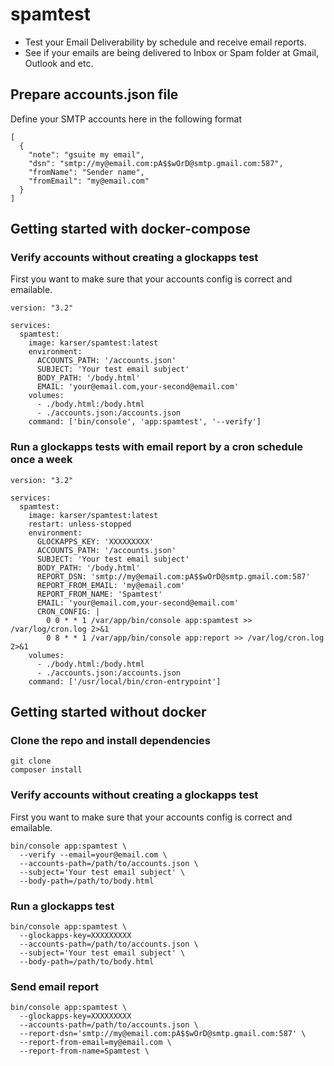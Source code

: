 # spamtest

- Test your Email Deliverability by schedule and receive email reports.
- See if your emails are being delivered to Inbox or Spam folder at Gmail, Outlook and etc.

## Prepare accounts.json file
Define your SMTP accounts here in the following format
```
[
  {
    "note": "gsuite my email",
    "dsn": "smtp://my@email.com:pA$$wOrD@smtp.gmail.com:587",
    "fromName": "Sender name",
    "fromEmail": "my@email.com"
  }
]
```

## Getting started with docker-compose

### Verify accounts without creating a glockapps test
First you want to make sure that your accounts config is correct and emailable.
```
version: "3.2"

services:
  spamtest:
    image: karser/spamtest:latest
    environment:
      ACCOUNTS_PATH: '/accounts.json'
      SUBJECT: 'Your test email subject'
      BODY_PATH: '/body.html'
      EMAIL: 'your@email.com,your-second@email.com'
    volumes:
      - ./body.html:/body.html
      - ./accounts.json:/accounts.json
    command: ['bin/console', 'app:spamtest', '--verify']
```

### Run a glockapps tests with email report by a cron schedule once a week
```
version: "3.2"

services:
  spamtest:
    image: karser/spamtest:latest
    restart: unless-stopped
    environment:
      GLOCKAPPS_KEY: 'XXXXXXXXX'
      ACCOUNTS_PATH: '/accounts.json'
      SUBJECT: 'Your test email subject'
      BODY_PATH: '/body.html'
      REPORT_DSN: 'smtp://my@email.com:pA$$wOrD@smtp.gmail.com:587'
      REPORT_FROM_EMAIL: 'my@email.com'
      REPORT_FROM_NAME: 'Spamtest'
      EMAIL: 'your@email.com,your-second@email.com'
      CRON_CONFIG: |
        0 0 * * 1 /var/app/bin/console app:spamtest >> /var/log/cron.log 2>&1
        0 8 * * 1 /var/app/bin/console app:report >> /var/log/cron.log 2>&1
    volumes:
      - ./body.html:/body.html
      - ./accounts.json:/accounts.json
    command: ['/usr/local/bin/cron-entrypoint']
```


## Getting started without docker

### Clone the repo and install dependencies
```
git clone
composer install
```

### Verify accounts without creating a glockapps test
First you want to make sure that your accounts config is correct and emailable.
```
bin/console app:spamtest \
  --verify --email=your@email.com \
  --accounts-path=/path/to/accounts.json \
  --subject='Your test email subject' \
  --body-path=/path/to/body.html
```

### Run a glockapps test
```
bin/console app:spamtest \
  --glockapps-key=XXXXXXXXX
  --accounts-path=/path/to/accounts.json \
  --subject='Your test email subject' \
  --body-path=/path/to/body.html
```

### Send email report
```
bin/console app:spamtest \
  --glockapps-key=XXXXXXXXX
  --accounts-path=/path/to/accounts.json \
  --report-dsn='smtp://my@email.com:pA$$wOrD@smtp.gmail.com:587' \
  --report-from-email=my@email.com \
  --report-from-name=Spamtest \
```
